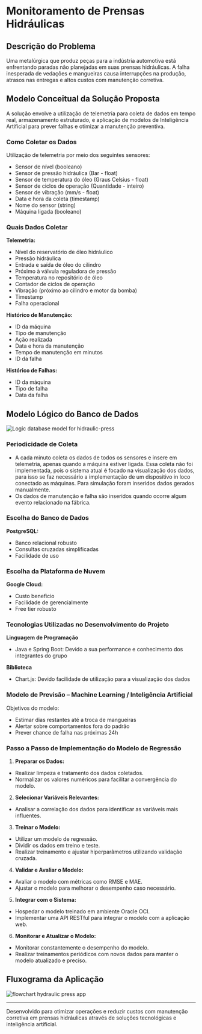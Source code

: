 # Monitoramento de Prensas Hidráulicas

## Descrição do Problema

Uma metalúrgica que produz peças para a indústria automotiva está enfrentando paradas não planejadas em suas prensas hidráulicas. A falha inesperada de vedações e mangueiras causa interrupções na produção, atrasos nas entregas e altos custos com manutenção corretiva.

## Modelo Conceitual da Solução Proposta

A solução envolve a utilização de telemetria para coleta de dados em tempo real, armazenamento estruturado, e aplicação de modelos de Inteligência Artificial para prever falhas e otimizar a manutenção preventiva.

### Como Coletar os Dados

Utilização de telemetria por meio dos seguintes sensores:

- Sensor de nível (booleano)
- Sensor de pressão hidráulica (Bar - float)
- Sensor de temperatura do óleo (Graus Celsius - float)
- Sensor de ciclos de operação (Quantidade - inteiro)
- Sensor de vibração (mm/s - float)
- Data e hora da coleta (timestamp)
- Nome do sensor (string)
- Máquina ligada (booleano)

### Quais Dados Coletar

**Telemetria:**
- Nível do reservatório de óleo hidráulico
- Pressão hidráulica
- Entrada e saída de óleo do cilindro
- Próximo à válvula reguladora de pressão
- Temperatura no repositório de óleo
- Contador de ciclos de operação
- Vibração (próximo ao cilindro e motor da bomba)
- Timestamp
- Falha operacional

**Histórico de Manutenção:**
- ID da máquina
- Tipo de manutenção
- Ação realizada
- Data e hora da manutenção
- Tempo de manutenção em minutos
- ID da falha

**Histórico de Falhas:**
- ID da máquina
- Tipo de falha
- Data da falha

## Modelo Lógico do Banco de Dados
![Logic database model for hidraulic-press](https://github.com/user-attachments/assets/db7cf9b6-b9e9-4ca6-b2b5-943be4badb64)

### Periodicidade de Coleta

- A cada minuto coleta os dados de todos os sensores e insere em telemetria, apenas quando a máquina estiver ligada. Essa coleta não foi implementada, pois o sistema atual é focado na visualização dos dados, para isso se faz necessário a implementação de um dispositivo in loco conectado as máquinas. Para simulação foram inseridos dados gerados manualmente.
- Os dados de manutenção e falha são inseridos quando ocorre algum evento relacionado na fábrica.

### Escolha do Banco de Dados

**PostgreSQL:**
- Banco relacional robusto
- Consultas cruzadas simplificadas
- Facilidade de uso

### Escolha da Plataforma de Nuvem

**Google Cloud:**
- Custo beneficio
- Facilidade de gerencialmente 
- Free tier robusto

### Tecnologias Utilizadas no Desenvolvimento do Projeto

**Linguagem de Programação**
- Java e Spring Boot: Devido a sua performance e conhecimento dos integrantes do grupo

**Biblioteca**
- Chart.js: Devido facilidade de utilização para a visualização dos dados

### Modelo de Previsão – Machine Learning / Inteligência Artificial

Objetivos do modelo:
- Estimar dias restantes até a troca de mangueiras
- Alertar sobre comportamentos fora do padrão
- Prever chance de falha nas próximas 24h


### Passo a Passo de Implementação do Modelo de Regressão

1. **Preparar os Dados:**
  - Realizar limpeza e tratamento dos dados coletados.
  - Normalizar os valores numéricos para facilitar a convergência do modelo.

2. **Selecionar Variáveis Relevantes:**
  - Analisar a correlação dos dados para identificar as variáveis mais influentes.

3. **Treinar o Modelo:**
  - Utilizar um modelo de regressão.
  - Dividir os dados em treino e teste.
  - Realizar treinamento e ajustar hiperparâmetros utilizando validação cruzada.

4. **Validar e Avaliar o Modelo:**
  - Avaliar o modelo com métricas como RMSE e MAE.
  - Ajustar o modelo para melhorar o desempenho caso necessário.

5. **Integrar com o Sistema:**
  - Hospedar o modelo treinado em ambiente Oracle OCI.
  - Implementar uma API RESTful para integrar o modelo com a aplicação web.

6. **Monitorar e Atualizar o Modelo:**
  - Monitorar constantemente o desempenho do modelo.
  - Realizar treinamentos periódicos com novos dados para manter o modelo atualizado e preciso.

## Fluxograma da Aplicação
![flowchart  hydraulic press app](https://github.com/user-attachments/assets/4b42ccf5-445b-40b0-ac21-1c18eb26f175)

---

Desenvolvido para otimizar operações e reduzir custos com manutenção corretiva em prensas hidráulicas através de soluções tecnológicas e inteligência artificial.



